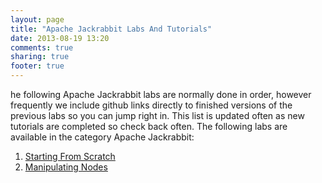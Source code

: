 ```yaml
---
layout: page
title: "Apache Jackrabbit Labs And Tutorials"
date: 2013-08-19 13:20
comments: true
sharing: true
footer: true
---
```

he following Apache Jackrabbit labs are normally done in order, however frequently we include github links directly to finished versions of the previous labs so you can jump right in. This list is updated often as new tutorials are completed so check back often. The following labs are available in the category Apache Jackrabbit:

1. [Starting From Scratch](/labs-and-tutorials/apache-jackrabbit/starting-from-scratch/)
2. [Manipulating Nodes](/labs-and-tutorials/apache-jackrabbit/manipulating-nodes)